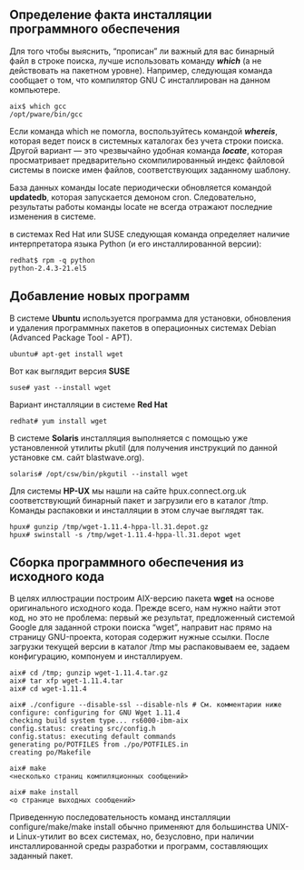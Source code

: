 ## Определение факта инсталляции программного обеспечения

Для того чтобы выяснить, “прописан” ли важный для вас бинарный
файл в строке поиска, лучше использовать команду ***which*** (а не действовать на пакетном уровне). Например, следующая команда сообщает о том, что компилятор GNU С
инсталлирован на данном компьютере.
```
aix$ which gcc
/opt/pware/bin/gcc
```
Если команда which не помогла, воспользуйтесь командой ***whereis***, которая ведет
поиск в системных каталогах без учета строки поиска. Другой вариант — это чрезвычайно удобная команда ***locate***, которая просматривает предварительно скомпилированный индекс файловой системы в поиске имен файлов, соответствующих заданному
шаблону.

База данных команды locate периодически обновляется командой **updatedb**, которая запускается демоном cron. Следовательно, результаты работы команды locate не
всегда отражают последние изменения в системе.

в системах Red Hat или SUSE следующая команда определяет наличие интерпретатора языка
Python (и его инсталлированной версии):
```
redhat$ rpm -q python
python-2.4.3-21.el5
```

## Добавление новых программ

В системе **Ubuntu** используется программа для установки, обновления и удаления программных пакетов в операционных системах Debian (Advanced Package Tool - APT).
```
ubuntu# apt-get install wget
```
Вот как выглядит версия **SUSE**
```
suse# yast --install wget
```
Вариант инсталляции в системе **Red Hat**
```
redhat# yum install wget
```
В системе **Solaris** инсталляция выполняется с помощью уже установленной утилиты pkutil (для получения инструкций по данной установке см. сайт blastwave.org).
```
solaris# /opt/csw/bin/pkgutil --install wget
```
Для системы **HP-UX** мы нашли на сайте hpux.connect.org.uk соответствующий бинарный пакет и загрузили его в каталог /tmp. Команды распаковки и инсталляции в этом случае выглядят так.
```
hpux# gunzip /tmp/wget-1.11.4-hppa-ll.31.depot.gz
hpux# swinstall -s /tmp/wget-1.11.4-hppa-ll.31.depot wget
```

## Сборка программного обеспечения из исходного кода
В целях иллюстрации построим AIX-версию пакета **wget** на основе оригинального исходного кода.
Прежде всего, нам нужно найти этот код, но это не проблема: первый же результат, предложенный системой Google для заданной строки поиска “wget”, направит нас прямо на страницу GNU-проекта, которая содержит нужные ссылки. После загрузки текущей версии в каталог /tmp мы распаковываем ее, задаем конфигурацию, компонуем и инсталлируем.
```
aix# cd /tmp; gunzip wget-1.11.4.tar.gz
aix# tar xfp wget-1.11.4.tar
aix# cd wget-1.11.4

aix# ./configure --disable-ssl --disable-nls # См. комментарии ниже
configure: configuring for GNU Wget 1.11.4
checking build system type... rs6000-ibm-aix
config.status: creating src/config.h
config.status: executing default commands
generating po/POTFILES from ./po/POTFILES.in
creating po/Makefile

aix# make
<несколько страниц компиляционных сообщений>

aix# make install
<o странице выходных сообщений>
```
Приведенную последовательность команд инсталляции configure/make/make install обычно применяют для большинства UNIX- и Linux-утилит во всех системах, но, безусловно, при наличии инсталлированной среды разработки и программ, составляющих заданный пакет.

